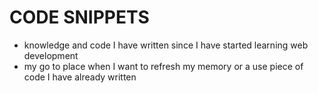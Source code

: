 # CODE SNIPPETS
+ knowledge and code I have written since I have started learning web development
+ my go to place when I want to refresh my memory or a use piece of code I have already written